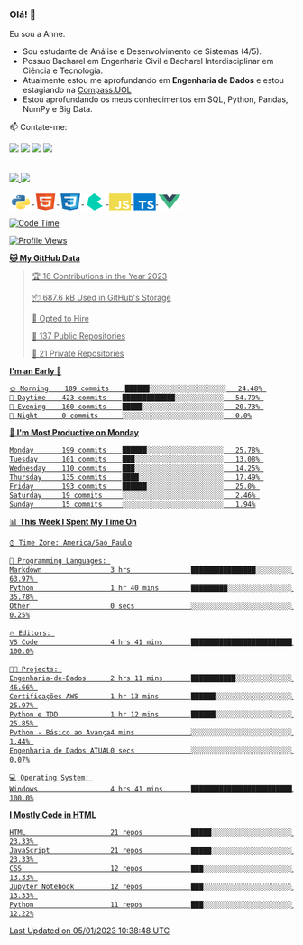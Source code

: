 ### Olá! 👋
Eu sou a Anne. 
- Sou estudante de Análise e Desenvolvimento de Sistemas (4/5).
- Possuo Bacharel em Engenharia Civil e Bacharel Interdisciplinar em Ciência e Tecnologia.
- Atualmente estou me aprofundando em **Engenharia de Dados** e estou estagiando na [Compass.UOL](https://compass.uol/pt/home/) 
- Estou aprofundando os meus conhecimentos em SQL, Python, Pandas, NumPy e Big Data.

📫 Contate-me: 

<div>
<a href="https://www.instagram.com/annekarolinefc/" target="_blank"><img src="https://img.shields.io/badge/-Instagram-%23E4405F?style=for-the-badge&logo=instagram&logoColor=white" target="_blank"></a> 
<a href = "mailto:annekarolinefc@gmail.com"><img src="https://img.shields.io/badge/-Gmail-%23333?style=for-the-badge&logo=gmail&logoColor=white" target="_blank"></a>
<a href="https://www.linkedin.com/in/devannekarolinefc/" target="_blank"><img src="https://img.shields.io/badge/-LinkedIn-%230077B5?style=for-the-badge&logo=linkedin&logoColor=white" target="_blank"></a> 
<a href="https://api.whatsapp.com/send?phone=5533991375118&text=Ol%C3%A1%20Anne!%20" target="_blank"><img src="https://img.shields.io/badge/WhatsApp-25D366?style=for-the-badge&logo=whatsapp&logoColor=white" target="_blank"></a>
</div>

</br>

</br>
<div>
  <a href="https://github.com/annekarolinefc">
  <img height="180em" src="https://github-readme-stats.vercel.app/api?username=annekarolinefc&show_icons=true&theme=dracula&include_all_commits=true&count_private=true"/>
  <img height="180em" src="https://github-readme-stats.vercel.app/api/top-langs/?username=annekarolinefc&layout=compact&langs_count=7&theme=dracula"/>
</div>
  
  <div style="display: inline_block"><br>  
  <img align="center" alt="Anne-Python" height="30" width="40" src="https://raw.githubusercontent.com/devicons/devicon/master/icons/python/python-original.svg">
  <img align="center" alt="Anne-HTML" height="30" width="40" src="https://raw.githubusercontent.com/devicons/devicon/master/icons/html5/html5-original.svg">
  <img align="center" alt="Anne-CSS" height="30" width="40"
 src="https://raw.githubusercontent.com/devicons/devicon/master/icons/css3/css3-original.svg">
  <img align="center" alt="Anne-Bulma" height="30" width="40"
 src="https://github.com/devicons/devicon/blob/master/icons/bulma/bulma-plain.svg">
  <img align="center" alt="Anne-Js" height="30" width="40" src="https://raw.githubusercontent.com/devicons/devicon/master/icons/javascript/javascript-plain.svg">
    <img align="center" alt="Anne-Ts" height="30" width="40" src="https://github.com/devicons/devicon/blob/master/icons/typescript/typescript-original.svg">
      <img align="center" alt="Anne-Vue" height="30" width="40" src="https://github.com/devicons/devicon/blob/master/icons/vuejs/vuejs-original.svg">
</div>
<!--
  <img align="center" alt="Anne-An" height="30" width="40" src="https://github.com/devicons/devicon/blob/master/icons/angularjs/angularjs-original.svg">

-->
</br>
</br>
</br>
<!--START_SECTION:waka-->
![Code Time](http://img.shields.io/badge/Code%20Time-121%20hrs%2015%20mins-blue)

![Profile Views](http://img.shields.io/badge/Profile%20Views-1-blue)

**🐱 My GitHub Data** 

> 🏆 16 Contributions in the Year 2023
 > 
> 📦 687.6 kB Used in GitHub's Storage 
 > 
> 💼 Opted to Hire
 > 
> 📜 137 Public Repositories 
 > 
> 🔑 21 Private Repositories  
 > 
**I'm an Early 🐤** 

```text
🌞 Morning    189 commits    ██████░░░░░░░░░░░░░░░░░░░   24.48% 
🌇 Daytime    423 commits    █████████████░░░░░░░░░░░░   54.79% 
🌃 Evening    160 commits    █████░░░░░░░░░░░░░░░░░░░░   20.73% 
🌙 Night      0 commits      ░░░░░░░░░░░░░░░░░░░░░░░░░   0.0%

```
📅 **I'm Most Productive on Monday** 

```text
Monday       199 commits    ██████░░░░░░░░░░░░░░░░░░░   25.78% 
Tuesday      101 commits    ███░░░░░░░░░░░░░░░░░░░░░░   13.08% 
Wednesday    110 commits    ███░░░░░░░░░░░░░░░░░░░░░░   14.25% 
Thursday     135 commits    ████░░░░░░░░░░░░░░░░░░░░░   17.49% 
Friday       193 commits    ██████░░░░░░░░░░░░░░░░░░░   25.0% 
Saturday     19 commits     ░░░░░░░░░░░░░░░░░░░░░░░░░   2.46% 
Sunday       15 commits     ░░░░░░░░░░░░░░░░░░░░░░░░░   1.94%

```


📊 **This Week I Spent My Time On** 

```text
⌚︎ Time Zone: America/Sao_Paulo

💬 Programming Languages: 
Markdown                 3 hrs               ████████████████░░░░░░░░░   63.97% 
Python                   1 hr 40 mins        █████████░░░░░░░░░░░░░░░░   35.78% 
Other                    0 secs              ░░░░░░░░░░░░░░░░░░░░░░░░░   0.25%

🔥 Editors: 
VS Code                  4 hrs 41 mins       █████████████████████████   100.0%

🐱‍💻 Projects: 
Engenharia-de-Dados      2 hrs 11 mins       ███████████░░░░░░░░░░░░░░   46.66% 
Certificações AWS        1 hr 13 mins        ██████░░░░░░░░░░░░░░░░░░░   25.97% 
Python e TDD             1 hr 12 mins        ██████░░░░░░░░░░░░░░░░░░░   25.85% 
Python - Básico ao Avança4 mins              ░░░░░░░░░░░░░░░░░░░░░░░░░   1.44% 
Engenharia de Dados ATUAL0 secs              ░░░░░░░░░░░░░░░░░░░░░░░░░   0.07%

💻 Operating System: 
Windows                  4 hrs 41 mins       █████████████████████████   100.0%

```

**I Mostly Code in HTML** 

```text
HTML                     21 repos            █████░░░░░░░░░░░░░░░░░░░░   23.33% 
JavaScript               21 repos            █████░░░░░░░░░░░░░░░░░░░░   23.33% 
CSS                      12 repos            ███░░░░░░░░░░░░░░░░░░░░░░   13.33% 
Jupyter Notebook         12 repos            ███░░░░░░░░░░░░░░░░░░░░░░   13.33% 
Python                   11 repos            ███░░░░░░░░░░░░░░░░░░░░░░   12.22%

```



 Last Updated on 05/01/2023 10:38:48 UTC
<!--END_SECTION:waka-->
  
